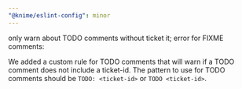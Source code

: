 ```yaml
---
"@knime/eslint-config": minor
---
```


only warn about TODO comments without ticket it; error for FIXME comments:

We added a custom rule for TODO comments that will warn if a TODO comment does not include a ticket-id.
The pattern to use for TODO comments should be `TODO: <ticket-id>` or `TODO <ticket-id>`.
